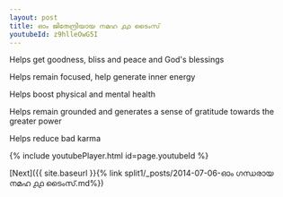 ```yaml
---
layout: post
title: ഓം ജിതേന്ദ്രിയായ നമഹ ൧൧ ടൈംസ്
youtubeId: z9hlleOwG5I
---
```

 
 
Helps get goodness, bliss and peace and God's blessings
 
Helps remain focused, help generate inner energy 
 
Helps boost physical and mental health 
 
Helps remain grounded and generates a sense of gratitude towards the greater power 
 
Helps reduce bad karma
 
 
 
 


{% include youtubePlayer.html id=page.youtubeId %}
 
[Next]({{ site.baseurl }}{% link  split1/_posts/2014-07-06-ഓം ഗന്ധരായ നമഹ ൧൧ ടൈംസ്.md%})
 
